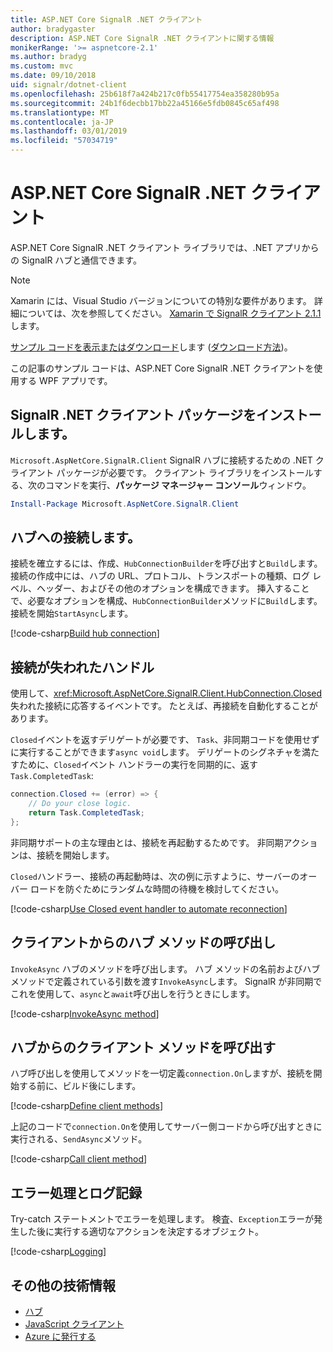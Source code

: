 ```yaml
---
title: ASP.NET Core SignalR .NET クライアント
author: bradygaster
description: ASP.NET Core SignalR .NET クライアントに関する情報
monikerRange: '>= aspnetcore-2.1'
ms.author: bradyg
ms.custom: mvc
ms.date: 09/10/2018
uid: signalr/dotnet-client
ms.openlocfilehash: 25b618f7a424b217c0fb55417754ea358280b95a
ms.sourcegitcommit: 24b1f6decbb17bb22a45166e5fdb0845c65af498
ms.translationtype: MT
ms.contentlocale: ja-JP
ms.lasthandoff: 03/01/2019
ms.locfileid: "57034719"
---
```

# <a name="aspnet-core-signalr-net-client"></a>ASP.NET Core SignalR .NET クライアント

ASP.NET Core SignalR .NET クライアント ライブラリでは、.NET アプリからの SignalR ハブと通信できます。

> [!NOTE]
> Xamarin には、Visual Studio バージョンについての特別な要件があります。 詳細については、次を参照してください。 [Xamarin で SignalR クライアント 2.1.1](https://github.com/aspnet/Announcements/issues/305)します。

[サンプル コードを表示またはダウンロード](https://github.com/aspnet/Docs/tree/master/aspnetcore/signalr/dotnet-client/sample)します ([ダウンロード方法](xref:index#how-to-download-a-sample))。

この記事のサンプル コードは、ASP.NET Core SignalR .NET クライアントを使用する WPF アプリです。

## <a name="install-the-signalr-net-client-package"></a>SignalR .NET クライアント パッケージをインストールします。

`Microsoft.AspNetCore.SignalR.Client` SignalR ハブに接続するための .NET クライアント パッケージが必要です。 クライアント ライブラリをインストールする、次のコマンドを実行、**パッケージ マネージャー コンソール**ウィンドウ。

```powershell
Install-Package Microsoft.AspNetCore.SignalR.Client
```

## <a name="connect-to-a-hub"></a>ハブへの接続します。

接続を確立するには、作成、`HubConnectionBuilder`を呼び出すと`Build`します。 接続の作成中には、ハブの URL、プロトコル、トランスポートの種類、ログ レベル、ヘッダー、およびその他のオプションを構成できます。 挿入することで、必要なオプションを構成、`HubConnectionBuilder`メソッドに`Build`します。 接続を開始`StartAsync`します。

[!code-csharp[Build hub connection](dotnet-client/sample/signalrchatclient/MainWindow.xaml.cs?name=snippet_MainWindowClass&highlight=15-17,39)]

## <a name="handle-lost-connection"></a>接続が失われたハンドル

使用して、<xref:Microsoft.AspNetCore.SignalR.Client.HubConnection.Closed>失われた接続に応答するイベントです。 たとえば、再接続を自動化することがあります。

`Closed`イベントを返すデリゲートが必要です、 `Task`、非同期コードを使用せずに実行することができます`async void`します。 デリゲートのシグネチャを満たすために、`Closed`イベント ハンドラーの実行を同期的に、返す`Task.CompletedTask`:

```csharp
connection.Closed += (error) => {
    // Do your close logic.
    return Task.CompletedTask;
};
```

非同期サポートの主な理由とは、接続を再起動するためです。 非同期アクションは、接続を開始します。

`Closed`ハンドラー、接続の再起動時は、次の例に示すように、サーバーのオーバー ロードを防ぐためにランダムな時間の待機を検討してください。

[!code-csharp[Use Closed event handler to automate reconnection](dotnet-client/sample/signalrchatclient/MainWindow.xaml.cs?name=snippet_ClosedRestart)]

## <a name="call-hub-methods-from-client"></a>クライアントからのハブ メソッドの呼び出し

`InvokeAsync` ハブのメソッドを呼び出します。 ハブ メソッドの名前およびハブ メソッドで定義されている引数を渡す`InvokeAsync`します。 SignalR が非同期でこれを使用して、`async`と`await`呼び出しを行うときにします。

[!code-csharp[InvokeAsync method](dotnet-client/sample/signalrchatclient/MainWindow.xaml.cs?name=snippet_InvokeAsync)]

## <a name="call-client-methods-from-hub"></a>ハブからのクライアント メソッドを呼び出す

ハブ呼び出しを使用してメソッドを一切定義`connection.On`しますが、接続を開始する前に、ビルド後にします。

[!code-csharp[Define client methods](dotnet-client/sample/signalrchatclient/MainWindow.xaml.cs?name=snippet_ConnectionOn)]

上記のコードで`connection.On`を使用してサーバー側コードから呼び出すときに実行される、`SendAsync`メソッド。

[!code-csharp[Call client method](dotnet-client/sample/signalrchat/hubs/chathub.cs?name=snippet_SendMessage)]

## <a name="error-handling-and-logging"></a>エラー処理とログ記録

Try-catch ステートメントでエラーを処理します。 検査、`Exception`エラーが発生した後に実行する適切なアクションを決定するオブジェクト。

[!code-csharp[Logging](dotnet-client/sample/signalrchatclient/MainWindow.xaml.cs?name=snippet_ErrorHandling)]

## <a name="additional-resources"></a>その他の技術情報

* [ハブ](xref:signalr/hubs)
* [JavaScript クライアント](xref:signalr/javascript-client)
* [Azure に発行する](xref:signalr/publish-to-azure-web-app)
